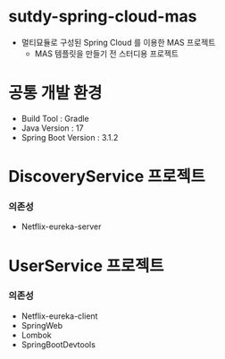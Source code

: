 # sutdy-spring-cloud-mas
* 멀티묘듈로 구성된 Spring Cloud 를 이용한 MAS 프로젝트
  * MAS 템플릿을 만들기 전 스터디용 프로젝트

# 공통 개발 환경
* Build Tool : Gradle
* Java Version : 17
* Spring Boot Version : 3.1.2

# DiscoveryService 프로젝트
### 의존성
* Netflix-eureka-server

# UserService 프로젝트
### 의존성
* Netflix-eureka-client
* SpringWeb
* Lombok
* SpringBootDevtools
